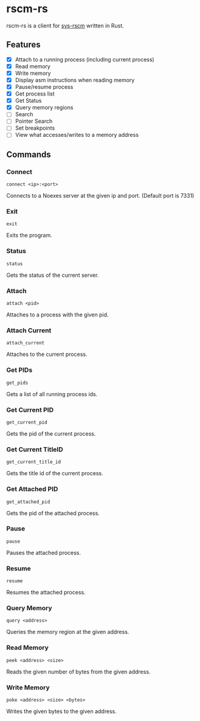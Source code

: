 # rscm-rs
rscm-rs is a client for [sys-rscm](https://github.com/RedBoxing/sys-rscm) written in Rust.

## Features
- [x] Attach to a running process (including current process)
- [x] Read memory
- [x] Write memory
- [x] Display asm instructions when reading memory
- [x] Pause/resume process
- [x] Get process list
- [x] Get Status
- [x] Query memory regions
- [ ] Search 
- [ ] Pointer Search
- [ ] Set breakpoints
- [ ] View what accesses/writes to a memory address

## Commands

### Connect
```
connect <ip>:<port>
```
Connects to a Noexes server at the given ip and port. (Default port is 7331)

### Exit
```
exit
```
Exits the program.

### Status
```
status
```
Gets the status of the current server.

### Attach
```
attach <pid>
```
Attaches to a process with the given pid.

### Attach Current
```
attach_current
```
Attaches to the current process.

### Get PIDs
```
get_pids
```
Gets a list of all running process ids.

### Get Current PID
```
get_current_pid
```
Gets the pid of the current process.

### Get Current TitleID
```
get_current_title_id
```
Gets the title id of the current process.

### Get Attached PID
```
get_attached_pid
```
Gets the pid of the attached process.

### Pause
```
pause
```
Pauses the attached process.

### Resume
```
resume
```
Resumes the attached process.

### Query Memory
```
query <address>
```
Queries the memory region at the given address.

### Read Memory
```
peek <address> <size>
```
Reads the given number of bytes from the given address.

### Write Memory
```
poke <address> <size> <bytes>
```
Writes the given bytes to the given address.